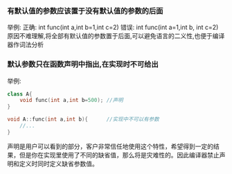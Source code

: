 ### 有默认值的参数应该置于没有默认值的参数的后面
举例:
正确: int func(int a,int b=1,int c=2)
错误: int func(int a=1,int b, int c=2)  
原因不难理解,将全部有默认值的参数置于后面,可以避免语言的二义性,也便于编译器作词法分析  

### 默认参数只在函数声明中指出,在实现时不可给出
举例:  
```cpp
class A{
    void func(int a,int b=500); //声明
}

void A::func(int a,int b){      //实现中不可以有参数
    //...
}
```  
声明是用户可以看到的部分，客户非常信任地使用这个特性，希望得到一定的结果，但是你在实现里使用了不同的缺省值，那么将是灾难性的。因此编译器禁止声明和定义时同时定义缺省参数值。
